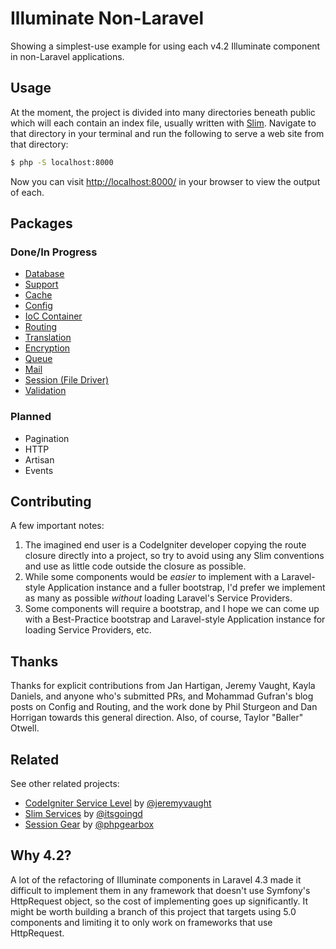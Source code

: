 # Illuminate Non-Laravel

Showing a simplest-use example for using each v4.2 Illuminate component in non-Laravel applications.

## Usage
At the moment, the project is divided into many directories beneath public which will each contain an index file, usually written with [Slim](http://www.slimframework.com/). Navigate to that directory in your terminal and run the following to serve a web site from that directory:

```bash
$ php -S localhost:8000
```

Now you can visit [http://localhost:8000/](http://localhost:8000/) in your browser to view the output of each.

## Packages

### Done/In Progress
 * [Database](https://github.com/mattstauffer/IlluminateNonLaravel/tree/master/public/database)
 * [Support](https://github.com/mattstauffer/IlluminateNonLaravel/tree/master/public/support)
 * [Cache](https://github.com/mattstauffer/IlluminateNonLaravel/tree/master/public/cache)
 * [Config](https://github.com/mattstauffer/IlluminateNonLaravel/tree/master/public/config)
 * [IoC Container](https://github.com/mattstauffer/IlluminateNonLaravel/tree/master/public/container)
 * [Routing](https://github.com/mattstauffer/IlluminateNonLaravel/tree/master/public/routing)
 * [Translation](https://github.com/mattstauffer/IlluminateNonLaravel/tree/master/public/translation)
 * [Encryption](https://github.com/mattstauffer/IlluminateNonLaravel/tree/master/public/encryption)
 * [Queue](https://github.com/mattstauffer/IlluminateNonLaravel/tree/master/public/queue)
 * [Mail](https://github.com/mattstauffer/IlluminateNonLaravel/tree/master/public/mail)
 * [Session (File Driver)](https://github.com/mattstauffer/IlluminateNonLaravel/tree/master/public/session)
 * [Validation](https://github.com/mattstauffer/IlluminateNonLaravel/tree/master/public/validation)

### Planned
 * Pagination
 * HTTP
 * Artisan
 * Events

## Contributing
A few important notes:

 1. The imagined end user is a CodeIgniter developer copying the route closure directly into a project, so try to avoid using any Slim conventions and use as little code outside the closure as possible.
 2. While some components would be *easier* to implement with a Laravel-style Application instance and a fuller bootstrap, I'd prefer we implement as many as possible *without* loading Laravel's Service Providers.
 3. Some components will require a bootstrap, and I hope we can come up with a Best-Practice bootstrap and Laravel-style Application instance for loading Service Providers, etc.

## Thanks
Thanks for explicit contributions from Jan Hartigan, Jeremy Vaught, Kayla Daniels, and anyone who's submitted PRs, and Mohammad Gufran's blog posts on Config and Routing, and the work done by Phil Sturgeon and Dan Horrigan towards this general direction. Also, of course, Taylor "Baller" Otwell.

## Related
See other related projects:

* [CodeIgniter Service Level](https://github.com/jeremyvaught/CodeIgniter-Service-Level) by [@jeremyvaught](https://github.com/jeremyvaught)
* [Slim Services](https://github.com/itsgoingd/slim-services) by [@itsgoingd](https://github.com/itsgoingd)
* [Session Gear](https://github.com/phpgearbox/session) by [@phpgearbox](https://github.com/phpgearbox)

## Why 4.2?
A lot of the refactoring of Illuminate components in Laravel 4.3 made it difficult to implement them in any framework that doesn't use Symfony's HttpRequest object, so the cost of implementing goes up significantly. It might be worth building a branch of this project that targets using 5.0 components and limiting it to only work on frameworks that use HttpRequest.
